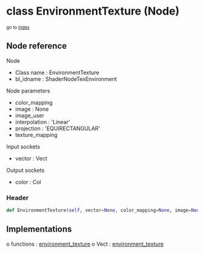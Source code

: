 # class EnvironmentTexture (Node)

<sub>go to [index](/docs/index.md)</sub>

## Node reference

Node
 - Class name : EnvironmentTexture
 - bl_idname : ShaderNodeTexEnvironment

Node parameters
 - color_mapping
 - image : None
 - image_user
 - interpolation : 'Linear'
 - projection : 'EQUIRECTANGULAR'
 - texture_mapping

Input sockets
 - vector : Vect

Output sockets
 - color : Col

### Header

``` python
def EnvironmentTexture(self, vector=None, color_mapping=None, image=None, image_user=None, interpolation='Linear', projection='EQUIRECTANGULAR', texture_mapping=None, node_label=None, node_color=None):
```

## Implementations

o functions : [environment_texture](/docs/Shader_classes/environment_texture.md)
o Vect : [environment_texture](#environment_texture) 

